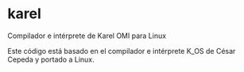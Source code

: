 karel
=====

Compilador e intérprete de Karel OMI para Linux

Este código está basado en el compilador e intérprete K_OS de César Cepeda y portado a Linux.
